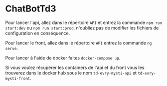# ChatBotTd3

Pour lancer l'api, allez dans le répertoire `API` et entrez la commande `npm run start:dev` ou `npm run start:prod`. n'oubliez pas de modifier les fichiers de configuration en conséquence.

Pour lancer le front, allez dans le répertoire `API` entrez la commande `ng serve`.

Pour lancer à l'aide de docker faites `docker-compose up`.

Si vous voulez récupérer les containers de l'api et du front vous les trouverez dans le docker hub sous le nom `td-evry-mysti-api` et `td-evry-mysti-front`.